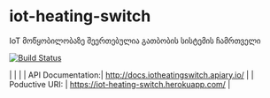 # iot-heating-switch
IoT მოწყობილობაზე შეერთებულია გათბობის სისტემის ჩამრთველი

[![Build Status](https://travis-ci.org/freeuni-sdp/iot-heating-switch.svg?branch=master)](https://travis-ci.org/freeuni-sdp/iot-heating-switch)

|                   |                                 |
| API Documentation:| http://docs.iotheatingswitch.apiary.io/ |
| Poductive URI:    | https://iot-heating-switch.herokuapp.com/ |
